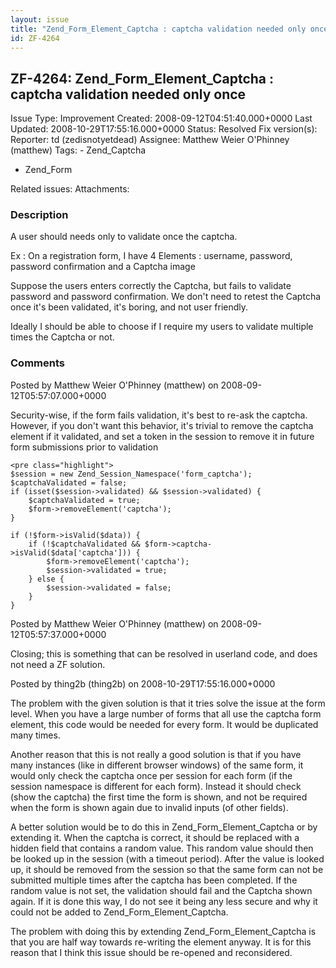 ```yaml
---
layout: issue
title: "Zend_Form_Element_Captcha : captcha validation needed only once"
id: ZF-4264
---
```


ZF-4264: Zend\_Form\_Element\_Captcha : captcha validation needed only once
---------------------------------------------------------------------------

 Issue Type: Improvement Created: 2008-09-12T04:51:40.000+0000 Last Updated: 2008-10-29T17:55:16.000+0000 Status: Resolved Fix version(s): 
 Reporter:  td (zedisnotyetdead)  Assignee:  Matthew Weier O'Phinney (matthew)  Tags: - Zend\_Captcha
- Zend\_Form
 
 Related issues: 
 Attachments: 
### Description

A user should needs only to validate once the captcha.

Ex : On a registration form, I have 4 Elements : username, password, password confirmation and a Captcha image

Suppose the users enters correctly the Captcha, but fails to validate password and password confirmation. We don't need to retest the Captcha once it's been validated, it's boring, and not user friendly.

Ideally I should be able to choose if I require my users to validate multiple times the Captcha or not.

 

 

### Comments

Posted by Matthew Weier O'Phinney (matthew) on 2008-09-12T05:57:07.000+0000

Security-wise, if the form fails validation, it's best to re-ask the captcha. However, if you don't want this behavior, it's trivial to remove the captcha element if it validated, and set a token in the session to remove it in future form submissions prior to validation

 
    <pre class="highlight">
    $session = new Zend_Session_Namespace('form_captcha');
    $captchaValidated = false;
    if (isset($session->validated) && $session->validated) {
        $captchaValidated = true;
        $form->removeElement('captcha');
    }
    
    if (!$form->isValid($data)) {
        if (!$captchaValidated && $form->captcha->isValid($data['captcha'])) {
            $form->removeElement('captcha');
            $session->validated = true;
        } else {
            $session->validated = false;
        }
    }


 

 

Posted by Matthew Weier O'Phinney (matthew) on 2008-09-12T05:57:37.000+0000

Closing; this is something that can be resolved in userland code, and does not need a ZF solution.

 

 

Posted by thing2b (thing2b) on 2008-10-29T17:55:16.000+0000

The problem with the given solution is that it tries solve the issue at the form level. When you have a large number of forms that all use the captcha form element, this code would be needed for every form. It would be duplicated many times.

Another reason that this is not really a good solution is that if you have many instances (like in different browser windows) of the same form, it would only check the captcha once per session for each form (if the session namespace is different for each form). Instead it should check (show the captcha) the first time the form is shown, and not be required when the form is shown again due to invalid inputs (of other fields).

A better solution would be to do this in Zend\_Form\_Element\_Captcha or by extending it. When the captcha is correct, it should be replaced with a hidden field that contains a random value. This random value should then be looked up in the session (with a timeout period). After the value is looked up, it should be removed from the session so that the same form can not be submitted multiple times after the captcha has been completed. If the random value is not set, the validation should fail and the Captcha shown again. If it is done this way, I do not see it being any less secure and why it could not be added to Zend\_Form\_Element\_Captcha.

The problem with doing this by extending Zend\_Form\_Element\_Captcha is that you are half way towards re-writing the element anyway. It is for this reason that I think this issue should be re-opened and reconsidered.

 

 
